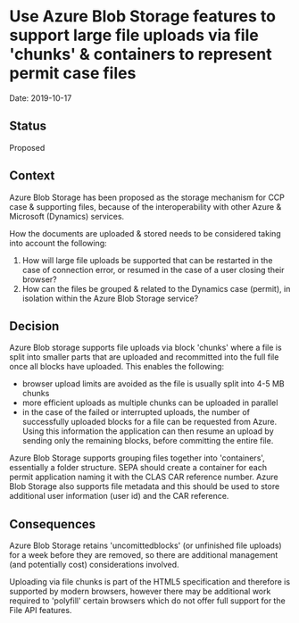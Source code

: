 # Use Azure Blob Storage features to support large file uploads via file 'chunks' & containers to represent permit case files

Date: 2019-10-17

## Status

Proposed

## Context

Azure Blob Storage has been proposed as the storage mechanism for CCP case & supporting files, because of the interoperability with other Azure & Microsoft (Dynamics) services.

How the documents are uploaded & stored needs to be considered taking into account the following:

1. How will large file uploads be supported that can be restarted in the case of connection error, or resumed in the case of a user closing their browser?
2. How can the files be grouped & related to the Dynamics case (permit), in isolation within the Azure Blob Storage service?

## Decision

Azure Blob storage supports file uploads via block 'chunks' where a file is split into smaller parts that are uploaded and recommitted into the full file once all 
blocks have uploaded.  This enables the following:
* browser upload limits are avoided as the file is usually split into 4-5 MB chunks
* more efficient uploads as multiple chunks can be uploaded in parallel
* in the case of the failed or interrupted uploads, the number of successfully uploaded blocks for a file can be requested from Azure.  Using this information the application can then resume an upload by sending only the remaining blocks, before committing the entire file.

Azure Blob Storage supports grouping files together into 'containers', essentially a folder structure.  SEPA should create a container for each permit application naming it with the CLAS CAR reference number.
Azure Blob Storage also supports file metadata and this should be used to store additional user information (user id) and the CAR reference.

## Consequences

Azure Blob Storage retains 'uncomittedblocks' (or unfinished file uploads) for a week before they are removed, so there are additional management (and potentially cost) considerations involved.

Uploading via file chunks is part of the HTML5 specification and therefore is supported by modern browsers, however there may be additional work required to 'polyfill' certain browsers which do not offer full support for the File API features. 
